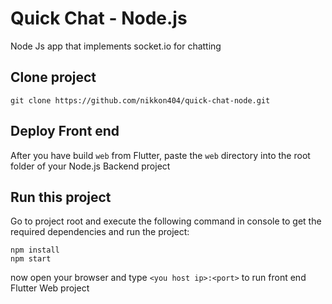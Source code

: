 # Quick Chat - Node.js
Node Js app that implements socket.io for chatting




## Clone project


```
git clone https://github.com/nikkon404/quick-chat-node.git
```


## Deploy Front end

After you have build `web` from Flutter, paste the `web` directory into the root folder of your Node.js Backend project


## Run this project

Go to project root and execute the following command in console to get the required dependencies and run the project: 

```
npm install
npm start
```

now open your browser and type `<you host ip>:<port>` to run front end Flutter Web project
